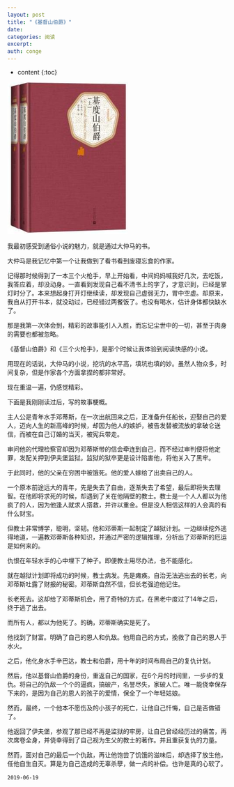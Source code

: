 ```yaml
---
layout: post
title: "《基督山伯爵》"
date:
categories: 阅读
excerpt:
auth: conge
---
```

* content
{:toc}


![ ](/assets/images/阅读/118382-00e70a7cdc5bb1a7.png)

我最初感受到通俗小说的魅力，就是通过大仲马的书。

大仲马是我记忆中第一个让我做到了看书看到废寝忘食的作家。

记得那时候得到了一本三个火枪手，早上开始看，中间妈妈喊我好几次，去吃饭，我答应着，却没动身。一直看到发现自己看不清书上的字了，才意识到，已经是掌灯时分了。本来想起身打开灯继续读，却发现自己虚弱无力，胃中空虚。却原来，我自从打开书本，就没动过，已经错过两餐饭了。也没有喝水，估计身体都快缺水了。

那是我第一次体会到，精彩的故事能引人入胜，而忘记尘世中的一切，甚至于肉身的需要也都被忽略。

《基督山伯爵》和《三个火枪手》，是那个时候让我体验到阅读快感的小说。

用现在的话说，大仲马的小说，挖坑的水平高，填坑也填的妙。虽然人物众多，时间复杂，但是作家各个方面拿捏的都非常好。

现在重温一遍，仍感觉精彩。

下面是我刚刚读过后，写的故事梗概。

主人公是青年水手邓蒂斯，在一次出航回来之后，正准备升任船长，迎娶自己的爱人，迈向人生的新高峰的时候，却因为他人的嫉妒，被告发替被流放的拿破仑送信，而被在自己订婚的当天，被宪兵带走。

审问他的代理检察官却因为邓蒂斯带的信会牵连到自己，而不经过审判便将他定罪，发配关押到伊夫堡监狱。监狱的狱卒更是设计陷害他，将他关入了黑牢。

于此同时，他的父亲在穷困中被饿死。他的爱人嫁给了出卖自己的人。

一个原本前途远大的青年，先是失去了自由，逐渐失去了希望，最后即将失去理智。在他即将求死的时候，却遇到了关在他隔壁的教士。教士是一个人人都以为他疯了的人，因为他逢人就求人搭救，并许以重金。但是没人相信这样的人会真的有什么财宝。

但教士非常博学，聪明，坚韧。他和邓蒂斯一起制定了越狱计划。一边继续挖外逃得地道，一遍教邓蒂斯各种知识，并通过严密的逻辑推理，分析出了邓蒂斯的厄运是如何来的。

仇恨在年轻水手的心中埋下了种子。即便教士用尽办法，也不能感化。

就在越狱计划即将成功的时候，教士病发。先是瘫痪。自治无法逃出去的长老，向邓蒂斯吐露了财报的秘密。邓蒂斯自然不信，但长老强迫他记住。

长老死去。这却给了邓蒂斯机会，用了奇特的方式，在黑老中度过了14年之后，终于逃了出去。

而所有人，都以为他死了。的确，邓蒂斯确实是死了。

他找到了财富。明确了自己的恩人和仇敌。他用自己的方式，挽救了自己的恩人于水火。

之后，他化身水手辛巴达，教士和伯爵，用十年的时间布局自己的复仇计划。

然后，他以基督山伯爵的身份，重返自己的国家，在6个月的时间里，一步步的复仇。将自己的仇敌一个个的逼疯，搞破产，名誉尽失，家破人亡。唯一能侥幸保存下来的，是因为自己的恩人的孩子的爱情，保全了一个年轻姑娘。

然而，最终，一个他本不愿伤及的小孩子的死亡，让他自己忏悔，自己是否做错了。

他返回了伊夫堡，参观了那已经不再是监狱的牢房，让自己曾经经历过的痛苦，再次席卷全身，并侥幸得到了自己视为生父的教士的著作。并且重获复仇的力量。

然而，面对自己的最后一个仇敌，再让他饱尝了饥饿的滋味后，却选择了放生他，任他自生自灭。算是为自己造成的无辜杀孽，做一点的补偿。也许是真的心软了。




```
2019-06-19
```
